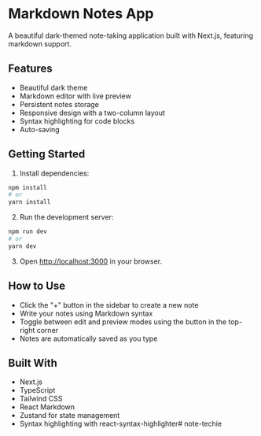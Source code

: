 # Markdown Notes App

A beautiful dark-themed note-taking application built with Next.js, featuring markdown support.

## Features

- Beautiful dark theme
- Markdown editor with live preview
- Persistent notes storage
- Responsive design with a two-column layout
- Syntax highlighting for code blocks
- Auto-saving

## Getting Started

1. Install dependencies:

```bash
npm install
# or
yarn install
```

2. Run the development server:

```bash
npm run dev
# or
yarn dev
```

3. Open [http://localhost:3000](http://localhost:3000) in your browser.

## How to Use

- Click the "+" button in the sidebar to create a new note
- Write your notes using Markdown syntax
- Toggle between edit and preview modes using the button in the top-right corner
- Notes are automatically saved as you type

## Built With

- Next.js
- TypeScript
- Tailwind CSS
- React Markdown
- Zustand for state management
- Syntax highlighting with react-syntax-highlighter# note-techie
